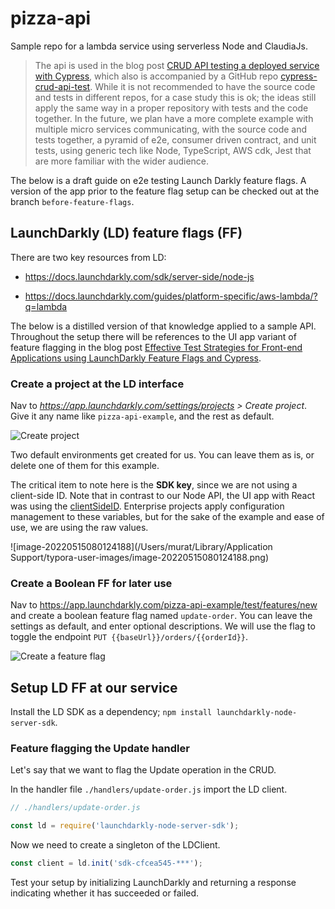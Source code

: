# pizza-api

Sample repo for a lambda service using serverless Node and ClaudiaJs. 

>  The api is used in the blog post [CRUD API testing a deployed service with Cypress](https://dev.to/muratkeremozcan/crud-api-testing-a-deployed-service-with-cypress-using-cy-api-spok-cypress-data-session-cypress-each-4mlg), which also is accompanied by a GitHub repo [cypress-crud-api-test](https://github.com/muratkeremozcan/cypress-crud-api-test). While it is not recommended to have the source code and tests in different repos, for a case study this is ok; the ideas still apply the same way in a proper repository with tests and the code together. In the future, we plan have a more complete example with multiple micro services communicating, with the source code and tests together, a pyramid of e2e, consumer driven contract, and unit tests, using generic tech like Node, TypeScript, AWS cdk, Jest that are more familiar with the wider audience.

The below is a draft  guide on e2e testing Launch Darkly feature flags.  A version of the app prior to the  feature flag setup can be checked out at the branch `before-feature-flags`. 

## LaunchDarkly (LD) feature flags (FF)

There are two key resources from LD:

* https://docs.launchdarkly.com/sdk/server-side/node-js

* https://docs.launchdarkly.com/guides/platform-specific/aws-lambda/?q=lambda

The below is a distilled version of that knowledge applied to a sample API. Throughout the setup there will be references to the UI app variant of feature flagging in the blog post [Effective Test Strategies for Front-end Applications using LaunchDarkly Feature Flags and Cypress](https://dev.to/muratkeremozcan/effective-test-strategies-for-testing-front-end-applications-using-launchdarkly-feature-flags-and-cypress-part1-the-setup-jfp).

### Create a project at the LD interface

Nav to *https://app.launchdarkly.com/settings/projects > Create project*. Give it any name like `pizza-api-example`, and the rest as default.

![Create project](https://dev-to-uploads.s3.amazonaws.com/uploads/articles/5igpl5cpf4knugljjftm.png)

Two default environments get created for us. You can leave them as is, or  delete one of them for this example.

The critical item to note here is the **SDK key**, since we are not using a client-side ID. Note that in contrast to our Node API, the UI app with React was using the [clientSideID](https://github.com/muratkeremozcan/react-hooks-in-action-with-cypress/blob/main/src/index.js#L8). Enterprise projects apply configuration management to these variables, but for the sake of the example and ease of use, we are using the raw values.

![image-20220515080124188](/Users/murat/Library/Application Support/typora-user-images/image-20220515080124188.png)

### Create a Boolean FF for later use

Nav to https://app.launchdarkly.com/pizza-api-example/test/features/new and create a boolean feature flag named `update-order`. You can leave the settings as default, and enter optional descriptions. We will use the flag to toggle the endpoint `PUT {{baseUrl}}/orders/{{orderId}}`. 

![Create a feature flag](https://dev-to-uploads.s3.amazonaws.com/uploads/articles/8uzw38r75pf8l0550n83.png)

## Setup LD FF at our service

Install the LD SDK as a dependency; `npm install launchdarkly-node-server-sdk`.

### Feature flagging the Update handler

Let's say that we want to flag the Update operation in the CRUD.

In the handler file  `./handlers/update-order.js` import the LD client.

```js
// ./handlers/update-order.js

const ld = require('launchdarkly-node-server-sdk');
```

Now we need to create a singleton of the LDClient.

```js
const client = ld.init('sdk-cfcea545-***');
```

Test your setup by initializing LaunchDarkly and returning a response indicating whether it has succeeded or failed.

